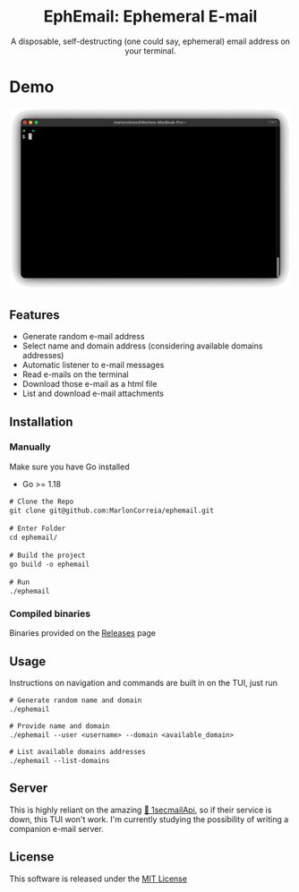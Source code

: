 <div align="center">
 <h1><strong>EphEmail:  Ephemeral E-mail</strong></h1>

 A disposable, self-destructing (one could say, ephemeral) email address on your terminal.
</div>


# Demo

![demo](./docs/demo.gif)


## Features

- Generate random e-mail address
- Select name and domain address (considering available domains addresses)
- Automatic listener to e-mail messages
- Read e-mails on the terminal
- Download those e-mail as a html file
- List and download e-mail attachments


## Installation

### Manually

Make sure you have Go installed

* Go >= 1.18

```curl
# Clone the Repo
git clone git@github.com:MarlonCorreia/ephemail.git

# Enter Folder
cd ephemail/

# Build the project
go build -o ephemail

# Run
./ephemail
```

### Compiled binaries

Binaries provided on the [Releases](https://github.com/MarlonCorreia/ephemail/releases) page

## Usage 
Instructions on navigation and commands are built in on the TUI, just run

```curl
# Generate random name and domain
./ephemail
```

```curl
# Provide name and domain
./ephemail --user <username> --domain <available_domain>
```

```curl
# List available domains addresses
./ephemail --list-domains
```

## Server

This is highly reliant on the amazing [💛 1secmailApi](https://www.1secmail.com/api/), so if their service is down, this TUI won't work. I'm currently studying the possibility of writing a companion e-mail server.

## License

This software is released under the [MIT License](https://github.com/MarlonCorreia/ephemail/blob/main/LICENSE)
